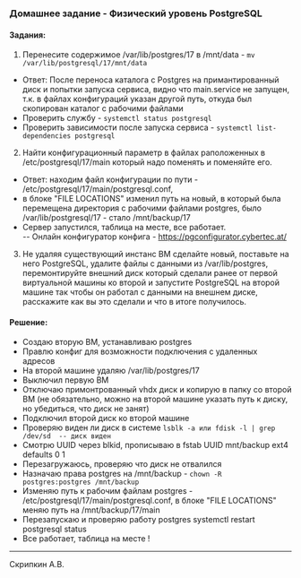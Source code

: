 ### Домашнее задание - Физический уровень PostgreSQL

#### Задания:

1) Перенесите содержимое /var/lib/postgres/17 в /mnt/data - ```mv /var/lib/postgresql/17/mnt/data```
* Ответ: После переноса каталога с Postgres на примантированный диск и попытки запуска сервиса,  видно что main.service не запущен, т.к. в файлах конфигураций указан другой путь, откуда был скопирован каталог с рабочими файлами
* Проверить службу - ```systemctl status postgresql```
* Проверить зависимости после запуска сервиса - ```systemctl list-dependencies postgresql```

2) Найти конфигурационный параметр в файлах раположенных в /etc/postgresql/17/main который надо поменять и поменяйте его.  
* Ответ: находим файл конфигурации по пути - /etc/postgresql/17/main/postgresql.conf, 
* в блоке "FILE LOCATIONS" изменил путь на новый, в который была перемещена директория с рабочими файлами postgres, 
    было /var/lib/postgresql/17  - стало /mnt/backup/17  
* Сервер запустился, таблица на месте, все работает.  
-- Онлайн конфигуратор конфига - https://pgconfigurator.cybertec.at/
 
3. Не удаляя существующий инстанс ВМ сделайте новый, поставьте на него PostgreSQL, удалите файлы с данными из /var/lib/postgres, перемонтируйте внешний диск который сделали ранее от первой виртуальной машины ко второй и запустите PostgreSQL на второй машине так чтобы он работал с данными на внешнем диске, расскажите как вы это сделали и что в итоге получилось.
#### Решение:
* Создаю вторую ВМ, устанавливаю postgres
* Правлю конфиг для возможности подключения с удаленных адресов
* На второй машине удаляю /var/lib/postgres/17
* Выключил первую ВМ
* Отключаю примонтрованный vhdx диск и копирую в папку со второй ВМ (не обязательно, можно на второй машине указать путь к диску, но убедиться, что диск не занят)
* Подключил второй диск ко второй машине
* Проверяю виден ли диск в системе ``` lsblk -a или fdisk -l | grep /dev/sd  -- диск виден ```
* Смотрю UUID через blkid, прописываю в fstab UUID mnt/backup ext4 defaults 0 1
* Перезагружаюсь, проверяю что диск не отвалился
* Назначаю права postgres на /mnt/backup - ``` chown -R postgres:postgres /mnt/backup ```
* Изменяю путь к рабочим файлам postgres - /etc/postgresql/17/main/postgresql.conf, в блоке "FILE LOCATIONS" меняю путь на /mnt/backup/17/main
* Перезапускаю и проверяю работу postgres systemctl restart postgresql  status
* Все работает, таблица на месте !
______________
Скрипкин А.В.
